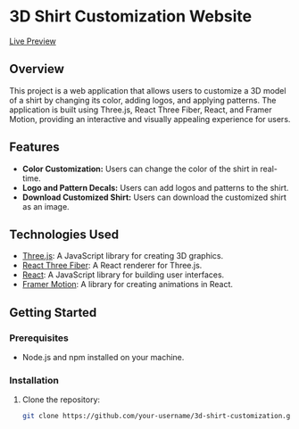 # 3D Shirt Customization Website
[Live Preview](https://3d-clothing-shop.vercel.app/)

## Overview

This project is a web application that allows users to customize a 3D model of a shirt by changing its color, adding logos, and applying patterns. The application is built using Three.js, React Three Fiber, React, and Framer Motion, providing an interactive and visually appealing experience for users.

## Features

- **Color Customization:** Users can change the color of the shirt in real-time.
- **Logo and Pattern Decals:** Users can add logos and patterns to the shirt.
- **Download Customized Shirt:** Users can download the customized shirt as an image.

## Technologies Used

- [Three.js](https://threejs.org/): A JavaScript library for creating 3D graphics.
- [React Three Fiber](https://github.com/pmndrs/react-three-fiber): A React renderer for Three.js.
- [React](https://reactjs.org/): A JavaScript library for building user interfaces.
- [Framer Motion](https://www.framer.com/motion/): A library for creating animations in React.

## Getting Started

### Prerequisites

- Node.js and npm installed on your machine.

### Installation

1. Clone the repository:

   ```bash
   git clone https://github.com/your-username/3d-shirt-customization.git
